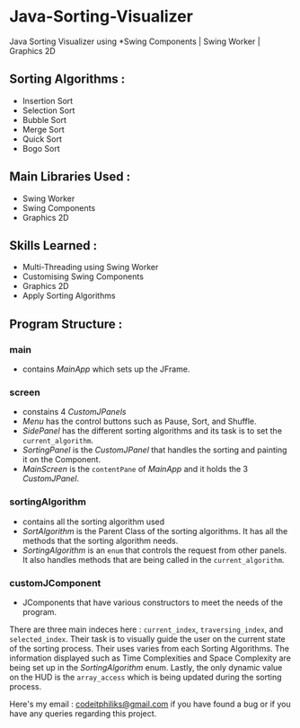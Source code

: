 # Java-Sorting-Visualizer
Java Sorting Visualizer using *Swing Components | Swing Worker | Graphics 2D

## Sorting Algorithms :
* Insertion Sort
* Selection Sort
* Bubble Sort
* Merge Sort
* Quick Sort
* Bogo Sort

## Main Libraries Used :
* Swing Worker
* Swing Components
* Graphics 2D

## Skills Learned :
* Multi-Threading using Swing Worker
* Customising Swing Components
* Graphics 2D
* Apply Sorting Algorithms

## Program Structure :
### main
* contains *MainApp* which sets up the JFrame.
### screen
* constains 4 *CustomJPanels*
* *Menu* has the control buttons such as Pause, Sort, and Shuffle.
* *SidePanel* has the different sorting algorithms and its task is to set the `current_algorithm`.
* *SortingPanel* is the *CustomJPanel* that handles the sorting and painting it on the Component.
* *MainScreen* is the `contentPane` of *MainApp* and it holds the 3 *CustomJPanel*.
### sortingAlgorithm
* contains all the sorting algorithm used
* *SortAlgorithm* is the Parent Class of the sorting algorithms. It has all the methods that the sorting algorithm needs.
* *SortingAlgorithm* is an `enum` that controls the request from other panels. It also handles methods that are being called in the `current_algorithm`.
### customJComponent
* JComponents that have various constructors to meet the needs of the program.

There are three main indeces here : `current_index`, `traversing_index`, and `selected_index`. Their task is to visually guide the user on the current state of the sorting process. Their uses varies from each Sorting Algorithms.
The information displayed such as Time Complexities and Space Complexity are being set up in the *SortingAlgorithm* enum.
Lastly, the only dynamic value on the HUD is the `array_access` which is being updated during the sorting process.

Here's my email : codeitphiliks@gmail.com if you have found a bug or if you have any queries regarding this project.
